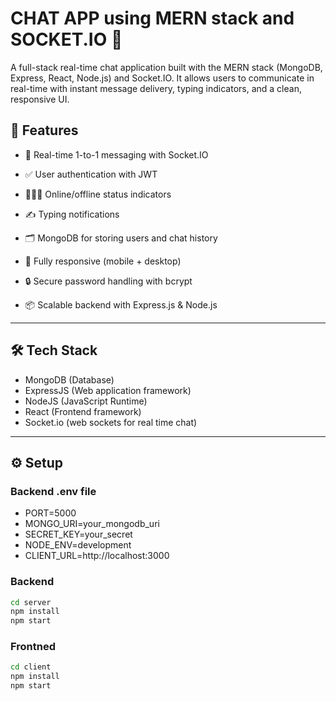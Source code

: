 # CHAT APP using MERN stack and SOCKET.IO 🤠

A full-stack real-time chat application built with the MERN stack (MongoDB, Express, React, Node.js) and Socket.IO. It allows users to communicate in real-time with instant message delivery, typing indicators, and a clean, responsive UI.

## 🚀 Features

- 💬 Real-time 1-to-1 messaging with Socket.IO

- ✅ User authentication with JWT

- 🧑‍🤝‍🧑 Online/offline status indicators

- ✍️ Typing notifications

- 🗂️ MongoDB for storing users and chat history

- 📱 Fully responsive (mobile + desktop)

- 🔒 Secure password handling with bcrypt

- 📦 Scalable backend with Express.js & Node.js

---

## 🛠️ Tech Stack

- MongoDB (Database)
- ExpressJS (Web application framework)
- NodeJS (JavaScript Runtime)
- React (Frontend framework)
- Socket.io (web sockets for real time chat)

---

## ⚙️ Setup

### Backend .env file 
- PORT=5000
- MONGO_URI=your_mongodb_uri
- SECRET_KEY=your_secret
- NODE_ENV=development
- CLIENT_URL=http://localhost:3000

### Backend
```bash
cd server
npm install
npm start
```

### Frontned
```bash
cd client
npm install
npm start
```

